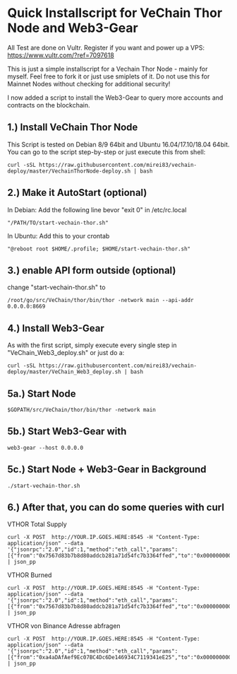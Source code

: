 Quick Installscript for VeChain Thor Node and Web3-Gear
==================

All Test are done on Vultr. Register if you want and power up a VPS: https://www.vultr.com/?ref=7097618

This is just a simple installscript for a Vechain Thor Node - mainly for myself. Feel free to fork it or just use smiplets of it. Do not use this for Mainnet Nodes without checking for additional security!

I now added a script to install the Web3-Gear to query more accounts and contracts on the blockchain.



1.)  Install VeChain Thor Node
------------------------
This Script is tested on Debian 8/9 64bit and Ubuntu 16.04/17.10/18.04 64bit. You can go to the script step-by-step or just execute this from shell:

```shell
curl -sSL https://raw.githubusercontent.com/mirei83/vechain-deploy/master/VechainThorNode-deploy.sh | bash
```

2.) Make it AutoStart (optional)
------------------------
In Debian:
Add the following line bevor "exit 0" in /etc/rc.local
```shell
"/PATH/TO/start-vechain-thor.sh"
```

In Ubuntu:
Add this to your crontab
```shell
"@reboot root $HOME/.profile; $HOME/start-vechain-thor.sh"
```



3.) enable API form outside (optional)
------------------------
change "start-vechain-thor.sh" to
```shell
/root/go/src/VeChain/thor/bin/thor -network main --api-addr 0.0.0.0:8669
```

4.) Install Web3-Gear
------------------------
As with the first script, simply execute every single step in "VeChain_Web3_deploy.sh" or just do a:

```shell
curl -sSL https://raw.githubusercontent.com/mirei83/vechain-deploy/master/VeChain_Web3_deploy.sh | bash
```

5a.) Start Node
------------------------
```shell
$GOPATH/src/VeChain/thor/bin/thor -network main
```

5b.) Start Web3-Gear with
------------------------
```shell
web3-gear --host 0.0.0.0 
```

5c.) Start Node + Web3-Gear in Background
------------------------
```shell
./start-vechain-thor.sh
```

6.) After that, you can do some queries with curl
------------------------

 VTHOR Total Supply
```shell
curl -X POST  http://YOUR.IP.GOES.HERE:8545 -H "Content-Type: application/json" --data '{"jsonrpc":"2.0","id":1,"method":"eth_call","params":[{"from":"0x7567d83b7b8d80addcb281a71d54fc7b3364ffed","to":"0x0000000000000000000000000000456E65726779","data":"0x18160ddd","value":"0x0","gas":"0x2dc6c0"},"latest"]}' | json_pp
```

VTHOR Burned
```shell
curl -X POST  http://YOUR.IP.GOES.HERE:8545 -H "Content-Type: application/json" --data '{"jsonrpc":"2.0","id":1,"method":"eth_call","params":[{"from":"0x7567d83b7b8d80addcb281a71d54fc7b3364ffed","to":"0x0000000000000000000000000000456E65726779","data":"0xd89135cd","value":"0x0","gas":"0x2dc6c0"},"latest"]}' | json_pp
```

VTHOR von Binance Adresse abfragen
```shell
curl -X POST  http://YOUR.IP.GOES.HERE:8545 -H "Content-Type: application/json" --data '{"jsonrpc":"2.0","id":1,"method":"eth_call","params":[{"from":"0xa4aDAfAef9Ec07BC4Dc6De146934C7119341eE25","to":"0x0000000000000000000000000000456E65726779","data":"0x70a08231000000000000000000000000a4aDAfAef9Ec07BC4Dc6De146934C7119341eE25","value":"0x0","gas":"0x2dc6c0"},"latest"]}' | json_pp
```

